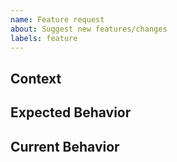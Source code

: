 ```yaml
---
name: Feature request
about: Suggest new features/changes
labels: feature
---
```

<!-- Your feature request might already been reported. -->
<!-- Please search in the [issues](https://github.com/coditory/sherlock-distributed-lock/issues) before creating a new one. -->

## Context
<!--- What are you trying to accomplish? -->
<!--- Providing context helps us come up with a solution that is most useful in the real world. -->

## Expected Behavior
<!--- If you're suggesting a change/improvement, tell us how it should work. -->
<!--- Propose a solution -->

## Current Behavior
<!--- If suggesting a change/improvement, explain the difference from the current behavior if it exists. -->
